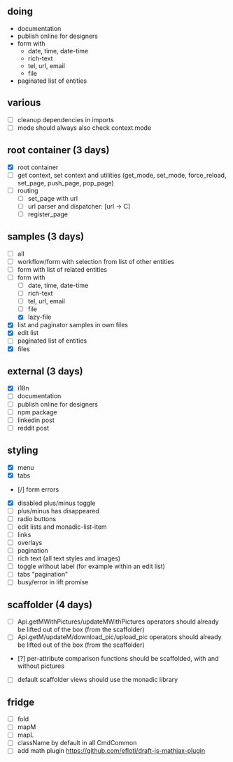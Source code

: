 ## doing
- documentation
- publish online for designers
- form with
  - date, time, date-time
  - rich-text
  - tel, url, email
  - file
- paginated list of entities

## various
- [ ] cleanup dependencies in imports
- [ ] mode should always also check context.mode

## root container (3 days)
- [x] root container
- [ ] get context, set context and utilities (get_mode, set_mode, force_reload, set_page, push_page, pop_page)
- [ ] routing
  - [ ] set_page with url
  - [ ] url parser and dispatcher: [url -> C<void>]
  - [ ] register_page

## samples (3 days)
- [ ] all
- [ ] workflow/form with selection from list of other entities
- [ ] form with list of related entities
- [ ] form with
  - [ ] date, time, date-time
  - [ ] rich-text
  - [ ] tel, url, email
  - [ ] file
  - [x] lazy-file
- [x] list and paginator samples in own files
- [x] edit list
- [ ] paginated list of entities
- [x] files

## external (3 days)
- [x] i18n
- [ ] documentation
- [ ] publish online for designers
- [ ] npm package
- [ ] linkedin post
- [ ] reddit post

## styling
- [x] menu
- [x] tabs
- [/] form errors
- [x] disabled plus/minus toggle
- [ ] plus/minus has disappeared
- [ ] radio buttons
- [ ] edit lists and monadic-list-item
- [ ] links
- [ ] overlays
- [ ] pagination
- [ ] rich text (all text styles and images)
- [ ] toggle without label (for example within an edit list)
- [ ] tabs "pagination"
- [ ] busy/error in lift promise

##  scaffolder (4 days)
- [ ] Api.getMWithPictures/updateMWithPictures operators should already be lifted out of the box (from the scaffolder)
- [ ] Api.getM/updateM/download_pic/upload_pic operators should already be lifted out of the box (from the scaffolder)
- [?] per-attribute comparison functions should be scaffolded, with and without pictures
- [ ] default scaffolder views should use the monadic library

## fridge
- [ ] fold
- [ ] mapM
- [ ] mapL
- [ ] className by default in all CmdCommon
- [ ] add math plugin https://github.com/efloti/draft-js-mathjax-plugin
